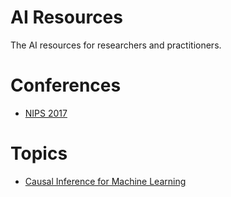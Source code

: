 # AI Resources
The AI resources for researchers and practitioners. 

# Conferences

*  [NIPS 2017](https://github.com/hongliangjie/AIResources/blob/master/NIPS2017.md)

# Topics

*  [Causal Inference for Machine Learning](https://github.com/hongliangjie/AIResources/blob/master/Causal.md)
